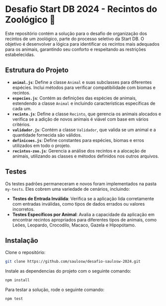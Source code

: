 # Desafio Start DB 2024 - Recintos do Zoológico 🦁

Este repositório contém a solução para o desafio de organização dos recintos de um zoológico, parte do processo seletivo da Start DB. O objetivo é desenvolver a lógica para identificar os recintos mais adequados para os animais, garantindo seu conforto e respeitando as restrições estabelecidas.

## Estrutura do Projeto

- **`animal.js`**: Define a classe `Animal` e suas subclasses para diferentes espécies. Inclui métodos para verificar compatibilidade com biomas e recintos.
- **`especies.js`**: Contém as definições das espécies de animais, estendendo a classe `Animal` e incluindo características específicas de cada um.
- **`recinto.js`**: Define a classe `Recinto`, que gerencia os animais alocados e verifica se a adição de novos animais é viável com base em vários critérios.
- **`validador.js`**: Contém a classe `Validador`, que valida se um animal e a quantidade fornecida são válidos.
- **`definicoes.js`**: Define constantes para espécies, biomas e erros utilizados em todo o projeto.
- **`recintos-zoo.js`**: Gerencia a análise dos recintos e a alocação de animais, utilizando as classes e métodos definidos nos outros arquivos.

## Testes

Os testes padrões permaneceram e novos foram implementados na pasta `my-tests`. Eles cobrem uma variedade de cenários, incluindo:

- **Testes de Entrada Inválida**: Verifica se a aplicação lida corretamente com entradas inválidas, como tipos de dados errados ou valores incorretos.
- **Testes Específicos por Animal**: Avalia a capacidade da aplicação em encontrar recintos apropriados para diferentes tipos de animais, como Leões, Leopardo, Crocodilo, Macaco, Gazela e Hipopótamo.

## Instalação

Clone o repositório:

```bash
git clone https://github.com/saulosw/desafio-saulosw-2024.git
```
Instale as dependencias do projeto com o seguinte comando:
```bash
npm install
```
Para testar a solução, rode o seguinte comando:
```bash
npm test
```